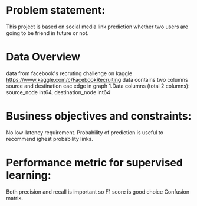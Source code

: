 # Problem statement:
This project is based on social media link prediction whether two users are going to be friend in future or not. 
# Data Overview
data from facebook's recruting challenge on kaggle https://www.kaggle.com/c/FacebookRecruiting data contains two columns source and destination eac edge in graph
1.Data columns (total 2 columns):
    source_node int64, destination_node int64

# Business objectives and constraints:
No low-latency requirement. Probability of prediction is useful to recommend ighest probability links.
# Performance metric for supervised learning:
Both precision and recall is important so F1 score is good choice Confusion matrix. 
